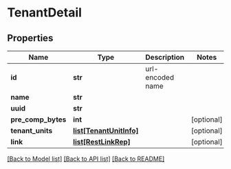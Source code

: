 # TenantDetail

## Properties
Name | Type | Description | Notes
------------ | ------------- | ------------- | -------------
**id** | **str** | url-encoded name | 
**name** | **str** |  | 
**uuid** | **str** |  | 
**pre_comp_bytes** | **int** |  | [optional] 
**tenant_units** | [**list[TenantUnitInfo]**](TenantUnitInfo.md) |  | [optional] 
**link** | [**list[RestLinkRep]**](RestLinkRep.md) |  | [optional] 

[[Back to Model list]](../README.md#documentation-for-models) [[Back to API list]](../README.md#documentation-for-api-endpoints) [[Back to README]](../README.md)


